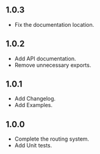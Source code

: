 ## 1.0.3 

* Fix the documentation location.

## 1.0.2 

* Add API documentation.
* Remove unnecessary exports.

## 1.0.1  

* Add Changelog.
* Add Examples.

## 1.0.0  

* Complete the routing system.  
* Add Unit tests.  
